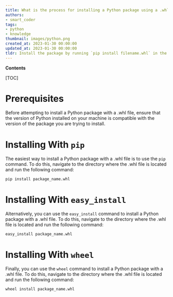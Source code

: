 ```yaml
---
title: What is the process for installing a Python package using a .whl file?
authors:
- smart_coder
tags:
- python
- knowledge
thumbnail: images/python.png
created_at: 2023-01-30 00:00:00
updated_at: 2023-01-30 00:00:00
tldr: Install the package by running `pip install filename.whl` in the command line.
---
```


**Contents**

[TOC]

# Prerequisites

Before attempting to install a Python package with a .whl file, ensure that the version of Python installed on your machine is compatible with the version of the package you are trying to install.

# Installing With `pip`

The easiest way to install a Python package with a .whl file is to use the `pip` command. To do this, navigate to the directory where the .whl file is located and run the following command:

```
pip install package_name.whl
```

# Installing With `easy_install`

Alternatively, you can use the `easy_install` command to install a Python package with a .whl file. To do this, navigate to the directory where the .whl file is located and run the following command:

```
easy_install package_name.whl
```

# Installing With `wheel`

Finally, you can use the `wheel` command to install a Python package with a .whl file. To do this, navigate to the directory where the .whl file is located and run the following command:

```
wheel install package_name.whl
```
